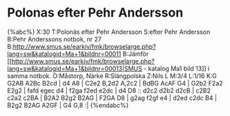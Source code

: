# Polonas efter Pehr Andersson

{%abc%}
X:30
T:Polonäs efter Pehr Andersson
S:efter Pehr Andersson
B:Pehr Anderssons notbok, nr 27
B:http://www.smus.se/earkiv/fmk/browselarge.php?lang=sw&katalogid=Ma+1&bildnr=00011
B:Jämför [[http://www.smus.se/earkiv/fmk/browselarge.php?lang=sw&katalogid=Ma+1&bildnr=00013|SMUS - katalog Ma1 bild 13]] i samma notbok.
O:Måstorp, Närke
R:Slängpolska
Z:Nils L
M:3/4
L:1/16
K:G
G2AB A2Bc B2cd | d4 A8 | C2e2 B,2d2 A,2c2 | BdBG AcAF G4 |
G2b2 F2a2 E2g2 | fafd egec d4 | f2ga f2ed e2dc | d4 D8 ::
d2c2 d2b2 d2cB | c2B2 c2a2 c2BA | B2A2 B2g2 B2AG | F2GA D8 |
g2ag f2gf e4 | d2ed c2dc B4 | B2g2 B2AG A2GF | G4 G,8 :|
{%endabc%}
